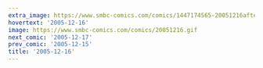 ```yaml
---
extra_image: https://www.smbc-comics.com/comics/1447174565-20051216after.png
hovertext: '2005-12-16'
image: https://www.smbc-comics.com/comics/20051216.gif
next_comic: '2005-12-17'
prev_comic: '2005-12-15'
title: '2005-12-16'
---
```


